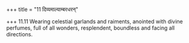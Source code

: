 +++
title = "11 दिव्यमाल्याम्बरधरन्"

+++
11.11 Wearing celestial garlands and raiments, anointed with divine
perfumes, full of all wonders, resplendent, boundless and facing all
directions.
